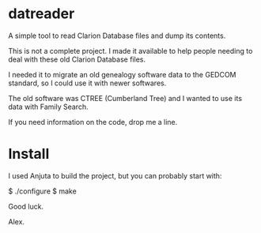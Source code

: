 # datreader
A simple tool to read Clarion Database files and dump its contents.

This is not a complete project. I made it available to help people needing to deal with these old Clarion Database files.

I needed it to migrate an old genealogy software data to the GEDCOM standard, so I could use it with newer softwares.

The old software was CTREE (Cumberland Tree) and I wanted to use its data with Family Search.

If you need information on the code, drop me a line.

# Install

I used Anjuta to build the project, but you can probably start with:

$ ./configure
$ make

Good luck.

Alex.
